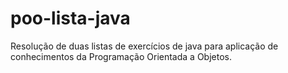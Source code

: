 # poo-lista-java
Resolução de duas listas de exercícios de java para aplicação de conhecimentos da Programação Orientada a Objetos.
